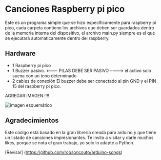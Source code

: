 # Canciones Raspberry pi pico
 
Este es un programa simple que se hizo específicamente para raspberry pi pico, cada carpeta contiene los archivos que deben ser guardados dentro de la memoria interna del dispositivo, el archivo main.py siempre es el que se ejecutará automáticamente dentro del raspberry. 
 
## Hardware
 
- 1 Raspberry pi pico
- 1 Buzzer pasivo. <--- PILAS DEBE SER PASIVO ----> el activo solo suena con un tono determinado
- 2 cables de conexión 
El buzzer debe ser conectado al pin GND y el PIN 15 del raspberry pi pico.

AGREGAR IMAGEN !!!!

![imagen esquemático](ruta)


## Agradecimientos
Este código está basado en la gran librería creada para arduino y que tiene un listado de canciones impresionantes. 
Te invito a visitar y darle muchos likes, porque se nota el gran trabajo, yo solo lo adapté a Python. 

[Revisar] (https://github.com/robsoncouto/arduino-songs)
